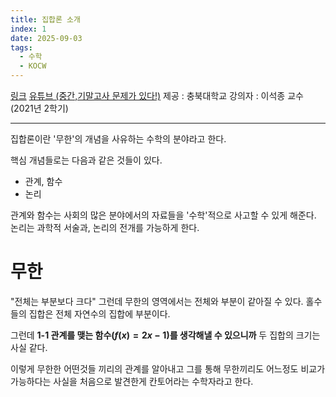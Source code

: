```yaml
---
title: 집합론 소개
index: 1
date: 2025-09-03
tags:
  - 수학
  - KOCW
---
```


[링크](http://kocw.net/home/search/kemView.do?kemId=1432351)
[유튜브 (중간,기말고사 문제가 있다!)]( https://www.youtube.com/watch?v=Q-vIhRFXVWM&list=PLhA7rnOc58_z-NGTLpKdEW2DUL8t_tlRe)
제공 : 충북대학교
강의자 : 이석종 교수 (2021년 2학기)

---

집합론이란 '무한'의 개념을 사유하는 수학의 분야라고 한다.

핵심 개념들로는 다음과 같은 것들이 있다.

- 관계, 함수
- 논리

관계와 함수는 사회의 많은 분야에서의 자료들을 '수학'적으로 사고할 수 있게 해준다.
논리는 과학적 서술과, 논리의 전개를 가능하게 한다.

# 무한

"전체는 부분보다 크다"
그런데 무한의 영역에서는 전체와 부분이 같아질 수 있다.
홀수들의 집합은 전체 자연수의 집합에 부분이다.

그런데 **1-1 관계를 맺는 함수($f(x)=2x-1$)를 생각해낼 수 있으니까** 두 집합의 크기는 사실 같다.

이렇게 무한한 어떤것들 끼리의 관계를 알아내고 그를 통해 무한끼리도 어느정도 비교가 가능하다는 사실을 처음으로 발견한게 칸토어라는 수학자라고 한다.
